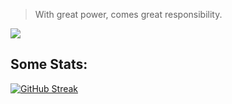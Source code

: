 > With great power, comes great responsibility.

![](https://github.com/FawazBinSaleem/FawazBinSaleem/blob/main/spiderman-home-coming-leap-d9ltaq4h8p13h7ds.gif)


## Some Stats:

[![GitHub Streak](https://streak-stats.demolab.com/?user=FawazBinSaleem)](https://git.io/streak-stats)
